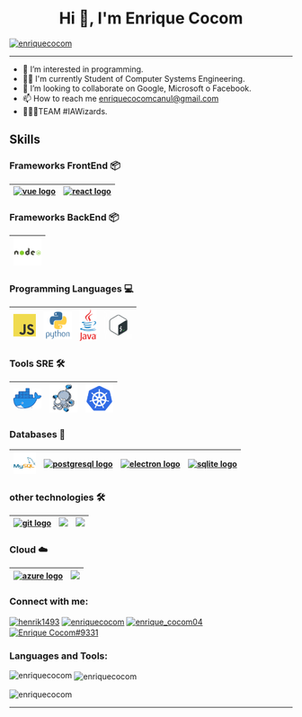 <h1 align="center">Hi 👋, I'm Enrique Cocom</h1>



<p align="left"> <a href="https://github.com/ryo-ma/github-profile-trophy"><img src="https://github-profile-trophy.vercel.app/?username=enriquecocom" alt="enriquecocom" /></a> </p>

-------------

- 👀 I’m interested in programming.
- 👨‍💻 I'm currently Student of Computer Systems Engineering.
- 💞️ I’m looking to collaborate on Google, Microsoft o Facebook.
- 📫 How to reach me enriquecocomcanul@gmail.com
- 🧙‍♂️✨TEAM #IAWizards.


## Skills

### Frameworks FrontEnd :package:
| [<img src="https://cdn.worldvectorlogo.com/logos/vue-9.svg" alt="vue logo" width="40">](https://vuejs.org/)| [<img src="https://cdn.worldvectorlogo.com/logos/react-2.svg" alt="react logo" width="40">](https://es.reactjs.org/)|
| --------------------------------------------------------------------------| ---------------------------------------------------------------------------- |

### Frameworks BackEnd :package:
| [<img src="assets/node.svg" alt="node logo" width="50">](https://nodejs.org/es/) |
|-----------------------------------------------|

### Programming Languages :computer:

| [<img src="assets/javascript.png" alt="js logo" width="40">](https://developer.mozilla.org/en-US/docs/Web/JavaScript) | [<img src="assets/python3.svg" alt="python logo" width="50">](https://www.python.org/) | [<img src="assets/java.png" alt="ts logo" width="30">](https://www.java.com/es/) | [<img src="assets/bash.png" alt="bash logo" width="50">](https://www.gnu.org/software/bash/) |
| --------------------------------------------------------------------------------------------------------------------- | ------------------------------------------------------------------------------------- | -------------------------------------------------------------------------------- | --------------------------------------------------------------------------- | 


### Tools SRE 🛠️
| [<img src="assets/docker.png" alt="docker logo" width="50">](https://www.docker.com/) | [<img src="assets/docker-compose-mini.png" alt="compose logo" width="50">](https://docs.docker.com/compose/) | [<img src="assets/kubernetes01.png" alt="kubernetes logo" width="50">](https://kubernetes.io/es/docs/concepts/overview/what-is-kubernetes/) 
|---------------------------------------------------------------------------------------|-------------------------------------------------------------------------|------------------------ |

### Databases :floppy_disk:


| [<img src="https://raw.githubusercontent.com/devicons/devicon/master/icons/mysql/mysql-original-wordmark.svg" alt="mysql logo" width="40">](https://www.mysql.com/)| [<img src="https://upload.wikimedia.org/wikipedia/commons/2/29/Postgresql_elephant.svg" alt="postgresql logo" width="40">](https://www.postgresql.org/) | [<img src="https://www.svgrepo.com/show/331488/mongodb.svg" alt="electron logo" width="40">](https://www.mongodb.com/es) | [<img src="https://cdn.worldvectorlogo.com/logos/sqlite.svg" alt="sqlite logo" width="50">](https://www.sqlite.org/index.html) |
| -------------------------------------------------------------------------- | ---------------------------------------------------------------------------- | -------------------------------------------------------------------------- |---------------------------------------------------------|

### other technologies  :hammer_and_wrench:
| [<img src="https://www.vectorlogo.zone/logos/git-scm/git-scm-icon.svg" alt="git logo" width="40">](https://git-scm.com/) | [<img src="https://cdn.worldvectorlogo.com/logos/visual-studio-code-1.svg" width="40">](https://code.visualstudio.com/) |[<img src="https://res.cloudinary.com/postman/image/upload/t_team_logo/v1629869194/team/2893aede23f01bfcbd2319326bc96a6ed0524eba759745ed6d73405a3a8b67a8" width="40">](https://www.postman.com/) |
| ---------------------------------------------------------------------------- | -------------------------------------------------------------------------- | -------------------------------- |


### Cloud :cloud:

| [<img src="https://www.vectorlogo.zone/logos/microsoft_azure/microsoft_azure-icon.svg" alt="azure logo" width="40">](https://azure.microsoft.com/en-in) | [<img src="https://upload.wikimedia.org/wikipedia/commons/thumb/9/93/Amazon_Web_Services_Logo.svg/1920px-Amazon_Web_Services_Logo.svg.png" width="40">](https://aws.amazon.com/es/)
| ---------------------------------------------------------------------------- | -------------------------------------------------------------------------- | 


<h3 align="left">Connect with me:</h3>
<p align="left">
<a href="https://twitter.com/Henrik1493" target="blank"><img align="center" src="https://raw.githubusercontent.com/rahuldkjain/github-profile-readme-generator/master/src/images/icons/Social/twitter.svg" alt="henrik1493" height="30" width="40" /></a>
<a href="https://www.linkedin.com/in/enriquecocom/" target="blank"><img align="center" src="https://raw.githubusercontent.com/rahuldkjain/github-profile-readme-generator/master/src/images/icons/Social/linked-in-alt.svg" alt="enriquecocom" height="30" width="40" /></a>
<a href="https://www.instagram.com/enrique_cocom04/" target="blank"><img align="center" src="https://raw.githubusercontent.com/rahuldkjain/github-profile-readme-generator/master/src/images/icons/Social/instagram.svg" alt="enrique_cocom04" height="30" width="40" /></a>
<a href="https://www.twitch.tv/enriquecocom04" target="blank"><img align="center" src="https://github.com/rahuldkjain/github-profile-readme-generator/blob/master/src/images/icons/Social/twitch.svg" alt="Enrique Cocom#9331" height="30" width="40" /></a> 
</p>



<h3 align="left">Languages and Tools:</h3>


<p><img align="left" src="https://github-readme-stats.vercel.app/api/top-langs?username=enriquecocom&show_icons=true&locale=en&layout=compact" alt="enriquecocom"</p>


<p>&nbsp;<img align="center" src="https://github-readme-stats.vercel.app/api?username=enriquecocom&show_icons=true&locale=en" alt="enriquecocom" /> </p>

<p><img align="center" src="https://github-readme-streak-stats.herokuapp.com/?user=enriquecocom&" alt="enriquecocom" /></p>

------------------------

<!--
**EnriqueCocom/enriquecocom** is a ✨ _special_ ✨ repository because its `README.md` (this file) appears on your GitHub profile.
-->

